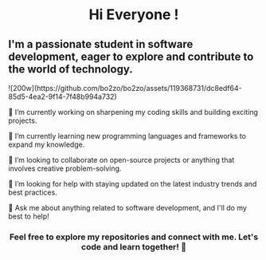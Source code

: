 
<h1 align="center">Hi Everyone !</h1>
<h2 align="left">I'm a passionate student in software development, eager to explore and contribute to the world of technology.</h2>
![200w](https://github.com/bo2zo/bo2zo/assets/119368731/dc8edf64-85d5-4ea2-9f14-7f48b994a732)
<p align="left">🔭 I’m currently working on sharpening my coding skills and building exciting projects.</p>
<p align="left">🌱 I’m currently learning new programming languages and frameworks to expand my knowledge.</p>
<p align="left">👯 I’m looking to collaborate on open-source projects or anything that involves creative problem-solving.</p>
<p align="left">🤔 I’m looking for help with staying updated on the latest industry trends and best practices.</p>
<p align="left">💬 Ask me about anything related to software development, and I'll do my best to help!</p>



<h3 align="center">Feel free to explore my repositories and connect with me. Let's code and learn together! 🚀</h3> 
